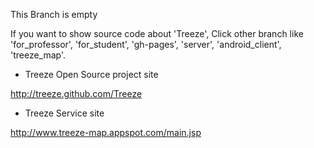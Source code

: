 This Branch is empty 

If you want to show source code  about 'Treeze', Click other branch like 'for_professor', 
'for_student', 'gh-pages', 'server', 'android_client', 'treeze_map'.

- Treeze Open Source project site

http://treeze.github.com/Treeze

- Treeze Service site

http://www.treeze-map.appspot.com/main.jsp
